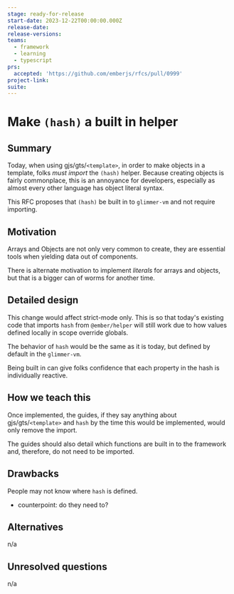 ```yaml
---
stage: ready-for-release
start-date: 2023-12-22T00:00:00.000Z
release-date:
release-versions:
teams:
  - framework
  - learning
  - typescript
prs:
  accepted: 'https://github.com/emberjs/rfcs/pull/0999'
project-link:
suite:
---
```


<!--- 
Directions for above: 

stage: Leave as is
start-date: Fill in with today's date, 2032-12-01T00:00:00.000Z
release-date: Leave as is
release-versions: Leave as is
teams: Include only the [team(s)](README.md#relevant-teams) for which this RFC applies
prs:
  accepted: Fill this in with the URL for the Proposal RFC PR
project-link: Leave as is
suite: Leave as is
-->

# Make `(hash)` a built in helper 

## Summary

Today, when using gjs/gts/`<template>`, in order to make objects in a template, folks _must import_ the `(hash)` helper.
Because creating objects is fairly commonplace, this is an annoyance for developers, especially as almost every other language has object literal syntax.

This RFC proposes that `(hash)` be built in to `glimmer-vm` and not require importing.

## Motivation

Arrays and Objects are not only very common to create, they are essential tools when yielding data out of components.

There is alternate motivation to implement _literals_ for arrays and objects, but that is a bigger can of worms for another time.

## Detailed design

This change would affect strict-mode only. This is so that today's existing code that imports `hash` from `@ember/helper` will still work due to how values defined locally in scope override globals.

The behavior of `hash` would be the same as it is today, but defined by default in the `glimmer-vm`.

Being built in can give folks confidence that each property in the hash is individually reactive.

## How we teach this

Once implemented, the guides, if they say anything about gjs/gts/`<template>` and `hash` by the time this would be implemented, would only remove the import.

The guides should also detail which functions are built in to the framework and, therefore, do not need to be imported.

## Drawbacks

People may not know where `hash` is defined.
- counterpoint: do they need to?

## Alternatives

n/a

## Unresolved questions

n/a
